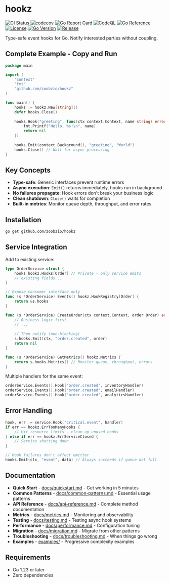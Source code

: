 # hookz

[![CI Status](https://github.com/zoobzio/hookz/workflows/CI/badge.svg)](https://github.com/zoobzio/hookz/actions/workflows/ci.yml)
[![codecov](https://codecov.io/gh/zoobzio/hookz/graph/badge.svg?branch=main)](https://codecov.io/gh/zoobzio/hookz)
[![Go Report Card](https://goreportcard.com/badge/github.com/zoobzio/hookz)](https://goreportcard.com/report/github.com/zoobzio/hookz)
[![CodeQL](https://github.com/zoobzio/hookz/workflows/CodeQL/badge.svg)](https://github.com/zoobzio/hookz/security/code-scanning)
[![Go Reference](https://pkg.go.dev/badge/github.com/zoobzio/hookz.svg)](https://pkg.go.dev/github.com/zoobzio/hookz)
[![License](https://img.shields.io/github/license/zoobzio/hookz)](LICENSE)
[![Go Version](https://img.shields.io/github/go-mod/go-version/zoobzio/hookz)](go.mod)
[![Release](https://img.shields.io/github/v/release/zoobzio/hookz)](https://github.com/zoobzio/hookz/releases)

Type-safe event hooks for Go. Notify interested parties without coupling.

## Complete Example - Copy and Run

```go
package main

import (
    "context"
    "fmt"
    "github.com/zoobzio/hookz"
)

func main() {
    hooks := hookz.New[string]()
    defer hooks.Close()
    
    hooks.Hook("greeting", func(ctx context.Context, name string) error {
        fmt.Printf("Hello, %s!\n", name)
        return nil
    })
    
    hooks.Emit(context.Background(), "greeting", "World")
    hooks.Close() // Wait for async processing
}
```

## Key Concepts

- **Type-safe**: Generic interfaces prevent runtime errors
- **Async execution**: `Emit()` returns immediately, hooks run in background
- **No failures propagate**: Hook errors don't break your business logic
- **Clean shutdown**: `Close()` waits for completion
- **Built-in metrics**: Monitor queue depth, throughput, and error rates

## Installation

```bash
go get github.com/zoobzio/hookz
```

## Service Integration

Add to existing service:

```go
type OrderService struct {
    hooks hookz.Hooks[Order] // Private - only service emits
    // existing fields...
}

// Expose consumer interface only  
func (s *OrderService) Events() hookz.HookRegistry[Order] {
    return &s.hooks
}

func (s *OrderService) CreateOrder(ctx context.Context, order Order) error {
    // Business logic first
    // ...
    
    // Then notify (non-blocking)
    s.hooks.Emit(ctx, "order.created", order)
    return nil
}

func (s *OrderService) GetMetrics() hookz.Metrics {
    return s.hooks.Metrics() // Monitor queue, throughput, errors
}
```

Multiple handlers for the same event:

```go
orderService.Events().Hook("order.created", inventoryHandler)
orderService.Events().Hook("order.created", emailHandler) 
orderService.Events().Hook("order.created", analyticsHandler)
```

## Error Handling

```go
hook, err := service.Hook("critical.event", handler)
if err == hookz.ErrTooManyHooks {
    // Hit resource limits - clean up unused hooks
} else if err == hookz.ErrServiceClosed {
    // Service shutting down
}

// Hook failures don't affect emitter
hooks.Emit(ctx, "event", data) // Always succeeds if queue not full
```

## Documentation

- **Quick Start** - [docs/quickstart.md](docs/quickstart.md) - Get working in 5 minutes
- **Common Patterns** - [docs/common-patterns.md](docs/common-patterns.md) - Essential usage patterns  
- **API Reference** - [docs/api-reference.md](docs/api-reference.md) - Complete method documentation
- **Metrics** - [docs/metrics.md](docs/metrics.md) - Monitoring and observability
- **Testing** - [docs/testing.md](docs/testing.md) - Testing async hook systems
- **Performance** - [docs/performance.md](docs/performance.md) - Configuration tuning  
- **Migration** - [docs/migration.md](docs/migration.md) - Migrate from other patterns
- **Troubleshooting** - [docs/troubleshooting.md](docs/troubleshooting.md) - When things go wrong
- **Examples** - [examples/](examples/) - Progressive complexity examples

## Requirements

- Go 1.23 or later
- Zero dependencies